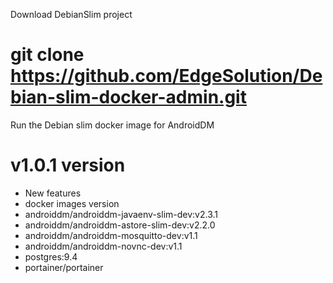 Download DebianSlim project

# git clone https://github.com/EdgeSolution/Debian-slim-docker-admin.git

Run the Debian slim docker image for AndroidDM


# v1.0.1 version
 - New features
 - docker images version
  - androiddm/androiddm-javaenv-slim-dev:v2.3.1 
  - androiddm/androiddm-astore-slim-dev:v2.2.0
  - androiddm/androiddm-mosquitto-dev:v1.1
  - androiddm/androiddm-novnc-dev:v1.1
  - postgres:9.4
  - portainer/portainer
